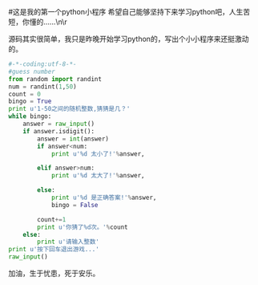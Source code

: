 #这是我的第一个python小程序
希望自己能够坚持下来学习python吧，人生苦短，你懂的......\n\r

源码其实很简单，我只是昨晚开始学习python的，写出个小小程序来还挺激动的。
```python
#-*-coding:utf-8-*-
#guess number
from random import randint
num = randint(1,50)
count = 0
bingo = True
print u'1-50之间的随机整数,猜猜是几？'
while bingo:
	answer = raw_input()
	if answer.isdigit():
		answer = int(answer)
		if answer<num:
			print u'%d 太小了!'%answer,

		elif answer>num:
			print u'%d 太大了!'%answer,

		else:
			print u'%d 是正确答案!'%answer,
			bingo = False

		count+=1
		print u'你猜了%d次。'%count
	else:
		print u'请输入整数'
print u'按下回车退出游戏...'
raw_input()
```
加油，生于忧患，死于安乐。